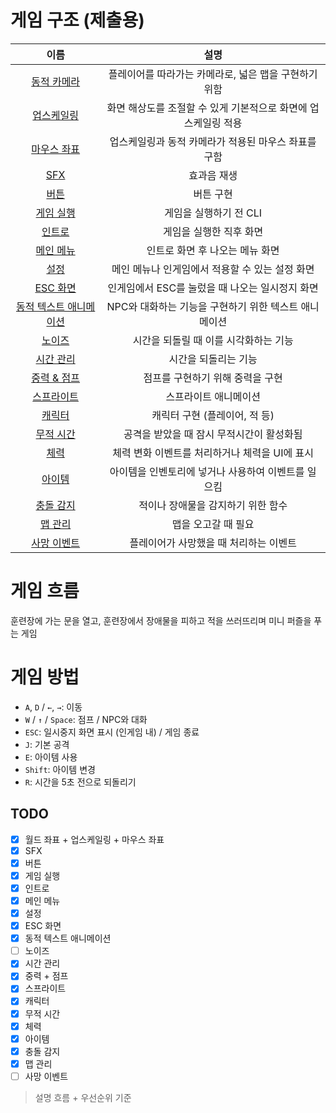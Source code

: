 # 게임 구조 (제출용)
|이름|설명|
|:---:|:---:|
|[동적 카메라](./dynamic_camera.md)|플레이어를 따라가는 카메라로, 넓은 맵을 구현하기 위함|
|[업스케일링](./upscailing.md)|화면 해상도를 조절할 수 있게 기본적으로 화면에 업스케일링 적용|
|[마우스 좌표](./mouse_position.md)|업스케일링과 동적 카메라가 적용된 마우스 좌표를 구함|
|[SFX](./sfx.md)|효과음 재생|
|[버튼](./button.md)|버튼 구현|
|[게임 실행](./main.md)|게임을 실행하기 전 CLI|
|[인트로](./intro.md)|게임을 실행한 직후 화면|
|[메인 메뉴](./menu.md)|인트로 화면 후 나오는 메뉴 화면|
|[설정](./settings.md)|메인 메뉴나 인게임에서 적용할 수 있는 설정 화면|
|[ESC 화면](./pause_menu.md)|인게임에서 ESC를 눌렀을 때 나오는 일시정지 화면|
|[동적 텍스트 애니메이션](./dynamic_text_animation.md)|NPC와 대화하는 기능을 구현하기 위한 텍스트 애니메이션|
|[노이즈](./noise.md)|시간을 되돌릴 때 이를 시각화하는 기능|
|[시간 관리](./time.md)|시간을 되돌리는 기능|
|[중력 & 점프](./gravity_and_jump.md)|점프를 구현하기 위해 중력을 구현|
|[스프라이트](./sprite.md)|스프라이트 애니메이션|
|[캐릭터](./characters.md)|캐릭터 구현 (플레이어, 적 등)|
|[무적 시간](./grace_period.md)|공격을 받았을 때 잠시 무적시간이 활성화됨|
|[체력](./hp_bar.md)|체력 변화 이벤트를 처리하거나 체력을 UI에 표시|
|[아이템](./item.md)|아이템을 인벤토리에 넣거나 사용하여 이벤트를 일으킴|
|[충돌 감지](./bound.md)|적이나 장애물을 감지하기 위한 함수|
|[맵 관리](./map.md)|맵을 오고갈 때 필요|
|[사망 이벤트](./dead_event.md)|플레이어가 사망했을 때 처리하는 이벤트|

# 게임 흐름
훈련장에 가는 문을 열고, 훈련장에서 장애물을 피하고 적을 쓰러뜨리며 미니 퍼즐을 푸는 게임

# 게임 방법
- `A`, `D` / `←`, `→`: 이동
- `W` / `↑` / `Space`: 점프 / NPC와 대화
- `ESC`: 일시중지 화면 표시 (인게임 내) / 게임 종료
- `J`: 기본 공격
- `E`: 아이템 사용
- `Shift`: 아이템 변경
- `R`: 시간을 5초 전으로 되돌리기

## TODO
- [x] 월드 좌표 + 업스케일링 + 마우스 좌표
- [x] SFX
- [x] 버튼
- [x] 게임 실행
- [x] 인트로
- [x] 메인 메뉴
- [x] 설정
- [x] ESC 화면
- [x] 동적 텍스트 애니메이션
- [ ] 노이즈
- [x] 시간 관리
- [x] 중력 + 점프
- [x] 스프라이트
- [x] 캐릭터
- [x] 무적 시간
- [x] 체력
- [x] 아이템
- [x] 충돌 감지
- [x] 맵 관리
- [ ] 사망 이벤트

> 설명 흐름 + 우선순위 기준
